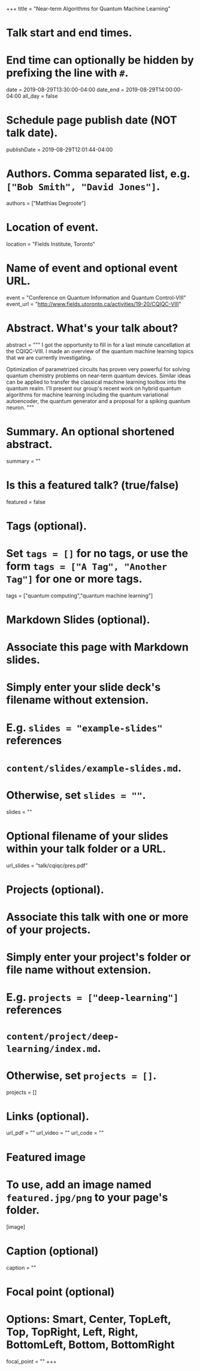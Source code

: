 +++
title = "Near-term Algorithms for Quantum Machine Learning"

# Talk start and end times.
#   End time can optionally be hidden by prefixing the line with `#`.
date = 2019-08-29T13:30:00-04:00
date_end = 2019-08-29T14:00:00-04:00
all_day = false

# Schedule page publish date (NOT talk date).
publishDate = 2019-08-29T12:01:44-04:00

# Authors. Comma separated list, e.g. `["Bob Smith", "David Jones"]`.
authors = ["Matthias Degroote"]

# Location of event.
location = "Fields Institute, Toronto"

# Name of event and optional event URL.
event = "Conference on Quantum Information and Quantum Control-VIII"
event_url = "http://www.fields.utoronto.ca/activities/19-20/CQIQC-VIII"

# Abstract. What's your talk about?
abstract = """
I got the opportunity to fill in for a last minute cancellation at the CQIQC-VIII. I made an overview of the quantum machine learning topics that we are currently investigating.

Optimization of parametrized circuits has proven very powerful for solving quantum chemistry problems on near-term quantum devices.
Similar ideas can be applied to transfer the classical machine learning toolbox into the quantum realm.
I'll present our group's recent work on hybrid quantum algorithms for machine learning including the quantum variational autoencoder, the quantum generator and a proposal for a spiking quantum neuron.
"""

# Summary. An optional shortened abstract.
summary = ""

# Is this a featured talk? (true/false)
featured = false

# Tags (optional).
#   Set `tags = []` for no tags, or use the form `tags = ["A Tag", "Another Tag"]` for one or more tags.
tags = ["quantum computing","quantum machine learning"]

# Markdown Slides (optional).
#   Associate this page with Markdown slides.
#   Simply enter your slide deck's filename without extension.
#   E.g. `slides = "example-slides"` references 
#   `content/slides/example-slides.md`.
#   Otherwise, set `slides = ""`.
slides = ""

# Optional filename of your slides within your talk folder or a URL.
url_slides = "talk/cqiqc/pres.pdf"

# Projects (optional).
#   Associate this talk with one or more of your projects.
#   Simply enter your project's folder or file name without extension.
#   E.g. `projects = ["deep-learning"]` references 
#   `content/project/deep-learning/index.md`.
#   Otherwise, set `projects = []`.
projects = []

# Links (optional).
url_pdf = ""
url_video = ""
url_code = ""

# Featured image
# To use, add an image named `featured.jpg/png` to your page's folder. 
[image]
  # Caption (optional)
  caption = ""

  # Focal point (optional)
  # Options: Smart, Center, TopLeft, Top, TopRight, Left, Right, BottomLeft, Bottom, BottomRight
  focal_point = ""
+++

